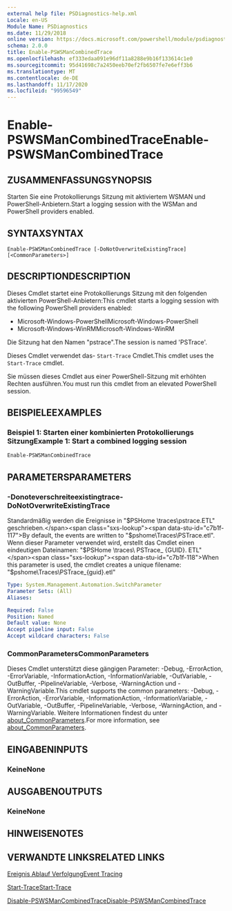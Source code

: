 ```yaml
---
external help file: PSDiagnostics-help.xml
Locale: en-US
Module Name: PSDiagnostics
ms.date: 11/29/2018
online version: https://docs.microsoft.com/powershell/module/psdiagnostics/enable-pswsmancombinedtrace?view=powershell-7.2&WT.mc_id=ps-gethelp
schema: 2.0.0
title: Enable-PSWSManCombinedTrace
ms.openlocfilehash: ef333edaa091e96df11a8288e9b16f133614c1e0
ms.sourcegitcommit: 95d41698c7a2450eeb70ef2fb6507fe7e6eff3b6
ms.translationtype: MT
ms.contentlocale: de-DE
ms.lasthandoff: 11/17/2020
ms.locfileid: "99596549"
---
```

# <span data-ttu-id="c7b1f-102">Enable-PSWSManCombinedTrace</span><span class="sxs-lookup"><span data-stu-id="c7b1f-102">Enable-PSWSManCombinedTrace</span></span>

## <span data-ttu-id="c7b1f-103">ZUSAMMENFASSUNG</span><span class="sxs-lookup"><span data-stu-id="c7b1f-103">SYNOPSIS</span></span>
<span data-ttu-id="c7b1f-104">Starten Sie eine Protokollierungs Sitzung mit aktiviertem WSMAN und PowerShell-Anbietern.</span><span class="sxs-lookup"><span data-stu-id="c7b1f-104">Start a logging session with the WSMan and PowerShell providers enabled.</span></span>

## <span data-ttu-id="c7b1f-105">SYNTAX</span><span class="sxs-lookup"><span data-stu-id="c7b1f-105">SYNTAX</span></span>

```
Enable-PSWSManCombinedTrace [-DoNotOverwriteExistingTrace] [<CommonParameters>]
```

## <span data-ttu-id="c7b1f-106">DESCRIPTION</span><span class="sxs-lookup"><span data-stu-id="c7b1f-106">DESCRIPTION</span></span>

<span data-ttu-id="c7b1f-107">Dieses Cmdlet startet eine Protokollierungs Sitzung mit den folgenden aktivierten PowerShell-Anbietern:</span><span class="sxs-lookup"><span data-stu-id="c7b1f-107">This cmdlet starts a logging session with the following PowerShell providers enabled:</span></span>

- <span data-ttu-id="c7b1f-108">Microsoft-Windows-PowerShell</span><span class="sxs-lookup"><span data-stu-id="c7b1f-108">Microsoft-Windows-PowerShell</span></span>
- <span data-ttu-id="c7b1f-109">Microsoft-Windows-WinRM</span><span class="sxs-lookup"><span data-stu-id="c7b1f-109">Microsoft-Windows-WinRM</span></span>

<span data-ttu-id="c7b1f-110">Die Sitzung hat den Namen "pstrace".</span><span class="sxs-lookup"><span data-stu-id="c7b1f-110">The session is named 'PSTrace'.</span></span>

<span data-ttu-id="c7b1f-111">Dieses Cmdlet verwendet das- `Start-Trace` Cmdlet.</span><span class="sxs-lookup"><span data-stu-id="c7b1f-111">This cmdlet uses the `Start-Trace` cmdlet.</span></span>

<span data-ttu-id="c7b1f-112">Sie müssen dieses Cmdlet aus einer PowerShell-Sitzung mit erhöhten Rechten ausführen.</span><span class="sxs-lookup"><span data-stu-id="c7b1f-112">You must run this cmdlet from an elevated PowerShell session.</span></span>

## <span data-ttu-id="c7b1f-113">BEISPIELE</span><span class="sxs-lookup"><span data-stu-id="c7b1f-113">EXAMPLES</span></span>

### <span data-ttu-id="c7b1f-114">Beispiel 1: Starten einer kombinierten Protokollierungs Sitzung</span><span class="sxs-lookup"><span data-stu-id="c7b1f-114">Example 1: Start a combined logging session</span></span>

```powershell
Enable-PSWSManCombinedTrace
```

## <span data-ttu-id="c7b1f-115">PARAMETERS</span><span class="sxs-lookup"><span data-stu-id="c7b1f-115">PARAMETERS</span></span>

### <span data-ttu-id="c7b1f-116">-Donoteverschreiteexistingtrace</span><span class="sxs-lookup"><span data-stu-id="c7b1f-116">-DoNotOverwriteExistingTrace</span></span>

<span data-ttu-id="c7b1f-117">Standardmäßig werden die Ereignisse in "$PSHome \traces\pstrace.ETL" geschrieben.</span><span class="sxs-lookup"><span data-stu-id="c7b1f-117">By default, the events are written to "$pshome\Traces\PSTrace.etl".</span></span> <span data-ttu-id="c7b1f-118">Wenn dieser Parameter verwendet wird, erstellt das Cmdlet einen eindeutigen Dateinamen: "$PSHome \traces\ PSTrace_ {GUID}. ETL"</span><span class="sxs-lookup"><span data-stu-id="c7b1f-118">When this parameter is used, the cmdlet creates a unique filename: "$pshome\Traces\PSTrace_{guid}.etl"</span></span>

```yaml
Type: System.Management.Automation.SwitchParameter
Parameter Sets: (All)
Aliases:

Required: False
Position: Named
Default value: None
Accept pipeline input: False
Accept wildcard characters: False
```

### <span data-ttu-id="c7b1f-119">CommonParameters</span><span class="sxs-lookup"><span data-stu-id="c7b1f-119">CommonParameters</span></span>

<span data-ttu-id="c7b1f-120">Dieses Cmdlet unterstützt diese gängigen Parameter: -Debug, -ErrorAction, -ErrorVariable, -InformationAction, -InformationVariable, -OutVariable, -OutBuffer, -PipelineVariable, -Verbose, -WarningAction und -WarningVariable.</span><span class="sxs-lookup"><span data-stu-id="c7b1f-120">This cmdlet supports the common parameters: -Debug, -ErrorAction, -ErrorVariable, -InformationAction, -InformationVariable, -OutVariable, -OutBuffer, -PipelineVariable, -Verbose, -WarningAction, and -WarningVariable.</span></span> <span data-ttu-id="c7b1f-121">Weitere Informationen findest du unter [about_CommonParameters](https://go.microsoft.com/fwlink/?LinkID=113216).</span><span class="sxs-lookup"><span data-stu-id="c7b1f-121">For more information, see [about_CommonParameters](https://go.microsoft.com/fwlink/?LinkID=113216).</span></span>

## <span data-ttu-id="c7b1f-122">EINGABEN</span><span class="sxs-lookup"><span data-stu-id="c7b1f-122">INPUTS</span></span>

### <span data-ttu-id="c7b1f-123">Keine</span><span class="sxs-lookup"><span data-stu-id="c7b1f-123">None</span></span>

## <span data-ttu-id="c7b1f-124">AUSGABEN</span><span class="sxs-lookup"><span data-stu-id="c7b1f-124">OUTPUTS</span></span>

### <span data-ttu-id="c7b1f-125">Keine</span><span class="sxs-lookup"><span data-stu-id="c7b1f-125">None</span></span>

## <span data-ttu-id="c7b1f-126">HINWEISE</span><span class="sxs-lookup"><span data-stu-id="c7b1f-126">NOTES</span></span>

## <span data-ttu-id="c7b1f-127">VERWANDTE LINKS</span><span class="sxs-lookup"><span data-stu-id="c7b1f-127">RELATED LINKS</span></span>

[<span data-ttu-id="c7b1f-128">Ereignis Ablauf Verfolgung</span><span class="sxs-lookup"><span data-stu-id="c7b1f-128">Event Tracing</span></span>](/windows/desktop/ETW/event-tracing-portal)

[<span data-ttu-id="c7b1f-129">Start-Trace</span><span class="sxs-lookup"><span data-stu-id="c7b1f-129">Start-Trace</span></span>](start-trace.md)

[<span data-ttu-id="c7b1f-130">Disable-PSWSManCombinedTrace</span><span class="sxs-lookup"><span data-stu-id="c7b1f-130">Disable-PSWSManCombinedTrace</span></span>](Disable-PSWSManCombinedTrace.md)

